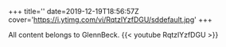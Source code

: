 +++
title=''
date=2019-12-19T18:56:57Z
cover='https://i.ytimg.com/vi/RqtzlYzfDGU/sddefault.jpg'
+++

All content belongs to GlennBeck.
{{< youtube RqtzlYzfDGU >}}
